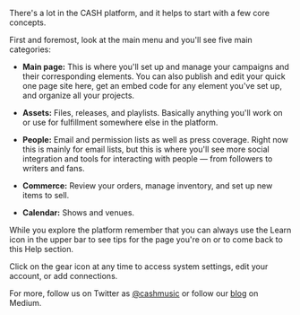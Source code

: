 There's a lot in the CASH platform, and it helps to start with a few core concepts. 

First and foremost, look at the main menu and you'll see five main categories:  

 - **Main page:** This is where you'll set up and manage your campaigns and their corresponding elements. You can also publish and edit your quick one page site here, get an embed code for any element you've set up, and organize all your projects. 
  
 - **Assets:** Files, releases, and playlists. Basically anything you'll work on or use for 
   fulfillment somewhere else in the platform.

 - **People:** Email and permission lists as well as press coverage. Right now this is mainly 
   for email lists, but this is where you'll see more social integration and tools for interacting 
   with people — from followers to writers and fans.

 - **Commerce:** Review your orders, manage inventory, and set up new items to sell.

 - **Calendar:** Shows and venues.


While you explore the platform remember that you can always use the Learn icon in the upper bar to see 
tips for the page you're on or to come back to this Help section. 

Click on the gear icon at any time to access system settings, edit your account,
or add connections. 

For more, follow us on Twitter as [@cashmusic](http://twitter.com/cashmusic) or follow our 
[blog](https://medium.com/cash-music/) on Medium.
